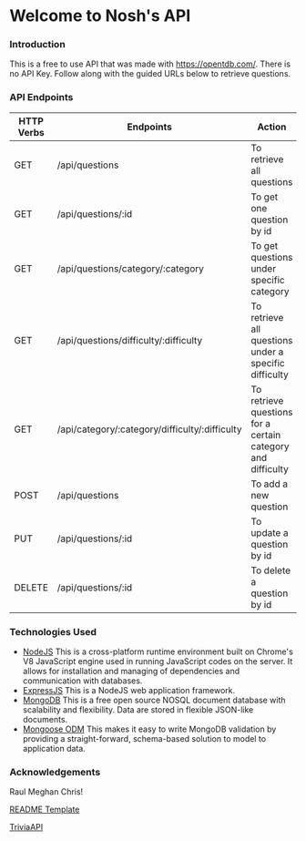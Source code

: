 # Welcome to Nosh's API
### Introduction
This is a free to use API that was made with https://opentdb.com/. There is no API Key. Follow along with the guided URLs below to retrieve questions.
### API Endpoints
| HTTP Verbs | Endpoints | Action |
| --- | --- | --- |
| GET | /api/questions | To retrieve all questions |
| GET | /api/questions/:id | To get one question by id |
| GET | /api/questions/category/:category | To get questions under specific category |
| GET | /api/questions/difficulty/:difficulty | To retrieve all questions under a specific difficulty |
| GET | /api/category/:category/difficulty/:difficulty | To retrieve questions for a certain category and difficulty |
| POST | /api/questions | To add a new question |
| PUT | /api/questions/:id | To update a question by id |
| DELETE | /api/questions/:id | To delete a question by id |
### Technologies Used
* [NodeJS](https://nodejs.org/) This is a cross-platform runtime environment built on Chrome's V8 JavaScript engine used in running JavaScript codes on the server. It allows for installation and managing of dependencies and communication with databases.
* [ExpressJS](https://www.expresjs.org/) This is a NodeJS web application framework.
* [MongoDB](https://www.mongodb.com/) This is a free open source NOSQL document database with scalability and flexibility. Data are stored in flexible JSON-like documents.
* [Mongoose ODM](https://mongoosejs.com/) This makes it easy to write MongoDB validation by providing a straight-forward, schema-based solution to model to application data.
### Acknowledgements
Raul Meghan Chris! 

[README Template](https://medium.com/fbdevclagos/https-medium-com-sylvaelendu-part-6-documenting-your-api-4558cde4d44e)

[TriviaAPI](https://opentdb.com/)
